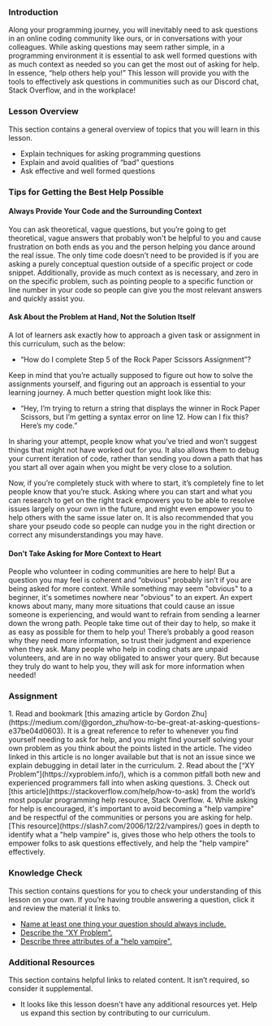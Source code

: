 ### Introduction 

Along your programming journey, you will inevitably need to ask questions in an online coding community like ours, or in conversations with your colleagues. While asking questions may seem rather simple, in a programming environment it is essential to ask well formed questions with as much context as needed so you can get the most out of asking for help. In essence, “help others help you!” This lesson will provide you with the tools to effectively ask questions in communities such as our Discord chat, Stack Overflow, and in the workplace!

### Lesson Overview

This section contains a general overview of topics that you will learn in this lesson.

*   Explain techniques for asking programming questions
*   Explain and avoid qualities of “bad” questions
*   Ask effective and well formed questions

### Tips for Getting the Best Help Possible

#### <span id="provide-code-knowledge-check">Always Provide Your Code and the Surrounding Context</span>

You can ask theoretical, vague questions, but you’re going to get theoretical, vague answers that probably won't be helpful to you and cause frustration on both ends as you and the person helping you dance around the real issue. The only time code doesn’t need to be provided is if you are asking a purely conceptual question outside of a specific project or code snippet. Additionally, provide as much context as is necessary, and zero in on the specific problem, such as pointing people to a specific function or line number in your code so people can give you the most relevant answers and quickly assist you.

#### Ask About the Problem at Hand, Not the Solution Itself

A lot of learners ask exactly how to approach a given task or assignment in this curriculum, such as the below: 
 
-   “How do I complete Step 5 of the Rock Paper Scissors Assignment”?

Keep in mind that you’re actually supposed to figure out how to solve the assignments yourself, and figuring out an approach is essential to your learning journey. A much better question might look like this: 
 
-   “Hey, I’m trying to return a string that displays the winner in Rock Paper Scissors, but I’m getting a syntax error on line 12. How can I fix this? Here’s my code.” 

In sharing your attempt, people know what you’ve tried and won’t suggest things that might not have worked out for you. It also allows them to debug your current iteration of code, rather than sending you down a path that has you start all over again when you might be very close to a solution.

Now, if you’re completely stuck with where to start, it’s completely fine to let people know that you’re stuck. Asking where you can start and what you can research to get on the right track empowers you to be able to resolve issues largely on your own in the future, and might even empower you to help others with the same issue later on. It is also recommended that you share your pseudo code so people can nudge you in the right direction or correct any misunderstandings you may have.

#### Don’t Take Asking for More Context to Heart

People who volunteer in coding communities are here to help! But a question you may feel is coherent and “obvious” probably isn’t if you are being asked for more context. While something may seem "obvious" to a beginner, it's sometimes nowhere near "obvious" to an expert. An expert knows about many, many more situations that could cause an issue someone is experiencing, and would want to refrain from sending a learner down the wrong path. People take time out of their day to help, so make it as easy as possible for them to help you! There’s probably a good reason why they need more information, so trust their judgment and experience when they ask. Many people who help in coding chats are unpaid volunteers, and are in no way obligated to answer your query. But because they truly do want to help you, they will ask for more information when needed!

### Assignment

<div class="lesson-content__panel" markdown="1">
1.  Read and bookmark [this amazing article by Gordon Zhu](https://medium.com/@gordon_zhu/how-to-be-great-at-asking-questions-e37be04d0603). It is a great reference to refer to whenever you find yourself needing to ask for help, and you might find yourself solving your own problem as you think about the points listed in the article. The video linked in this article is no longer available but that is not an issue since we explain debugging in detail later in the curriculum.
2.  Read about the [“XY Problem”](https://xyproblem.info/), which is a common pitfall both new and experienced programmers fall into when asking questions. 
3.  Check out [this article](https://stackoverflow.com/help/how-to-ask) from the world’s most popular programming help resource, Stack Overflow.
4.  While asking for help is encouraged, it's important to avoid becoming a "help vampire" and be respectful of the communities or persons you are asking for help. [This resource](https://slash7.com/2006/12/22/vampires/) goes in depth to identify what a "help vampire" is, gives those who help others the tools to empower folks to ask questions effectively, and help the "help vampire" effectively. 
</div>

### Knowledge Check

This section contains questions for you to check your understanding of this lesson on your own. If you’re having trouble answering a question, click it and review the material it links to.

*   <a class="knowledge-check-link" href="#provide-code-knowledge-check">Name at least one thing your question should always include.</a>
*   <a class="knowledge-check-link" href="https://xyproblem.info/">Describe the “XY Problem”.</a>
*   <a class="knowledge-check-link" href="https://slash7.com/2006/12/22/vampires/">Describe three attributes of a "help vampire".</a>

### Additional Resources

This section contains helpful links to related content. It isn’t required, so consider it supplemental.
 
*   It looks like this lesson doesn't have any additional resources yet. Help us expand this section by contributing to our curriculum.
